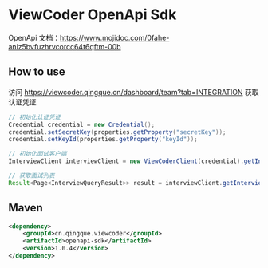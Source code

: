# ViewCoder OpenApi Sdk

OpenApi 文档：https://www.mojidoc.com/0fahe-aniz5bvfuzhrvcorcc64t6qftm-00b

## How to use

访问 https://viewcoder.qingque.cn/dashboard/team?tab=INTEGRATION 获取认证凭证

```java
// 初始化认证凭证
Credential credential = new Credential();
credential.setSecretKey(properties.getProperty("secretKey"));
credential.setKeyId(properties.getProperty("keyId"));

// 初始化面试客户端
InterviewClient interviewClient = new ViewCoderClient(credential).getInterviewClient();

// 获取面试列表
Result<Page<InterviewQueryResult>> result = interviewClient.getInterviewList(new InterviewQueryParam());
```

## Maven
```xml
<dependency>
    <groupId>cn.qingque.viewcoder</groupId>
    <artifactId>openapi-sdk</artifactId>
    <version>1.0.4</version>
</dependency>
```
